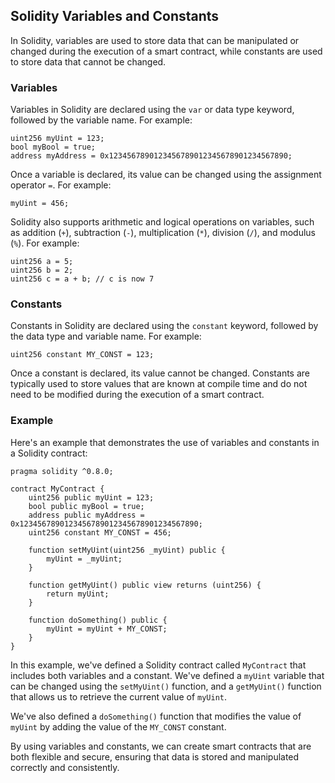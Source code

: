 ## Solidity Variables and Constants

In Solidity, variables are used to store data that can be manipulated or changed during the execution of a smart contract, while constants are used to store data that cannot be changed.

### Variables

Variables in Solidity are declared using the `var` or data type keyword, followed by the variable name. For example:

```
uint256 myUint = 123;
bool myBool = true;
address myAddress = 0x1234567890123456789012345678901234567890;
```

Once a variable is declared, its value can be changed using the assignment operator `=`. For example:

```
myUint = 456;
```

Solidity also supports arithmetic and logical operations on variables, such as addition (`+`), subtraction (`-`), multiplication (`*`), division (`/`), and modulus (`%`). For example:

```
uint256 a = 5;
uint256 b = 2;
uint256 c = a + b; // c is now 7
```

### Constants

Constants in Solidity are declared using the `constant` keyword, followed by the data type and variable name. For example:

```
uint256 constant MY_CONST = 123;
```

Once a constant is declared, its value cannot be changed. Constants are typically used to store values that are known at compile time and do not need to be modified during the execution of a smart contract.

### Example

Here's an example that demonstrates the use of variables and constants in a Solidity contract:

```
pragma solidity ^0.8.0;

contract MyContract {
    uint256 public myUint = 123;
    bool public myBool = true;
    address public myAddress = 0x1234567890123456789012345678901234567890;
    uint256 constant MY_CONST = 456;

    function setMyUint(uint256 _myUint) public {
        myUint = _myUint;
    }

    function getMyUint() public view returns (uint256) {
        return myUint;
    }

    function doSomething() public {
        myUint = myUint + MY_CONST;
    }
}
```

In this example, we've defined a Solidity contract called `MyContract` that includes both variables and a constant. We've defined a `myUint` variable that can be changed using the `setMyUint()` function, and a `getMyUint()` function that allows us to retrieve the current value of `myUint`.

We've also defined a `doSomething()` function that modifies the value of `myUint` by adding the value of the `MY_CONST` constant.

By using variables and constants, we can create smart contracts that are both flexible and secure, ensuring that data is stored and manipulated correctly and consistently.
